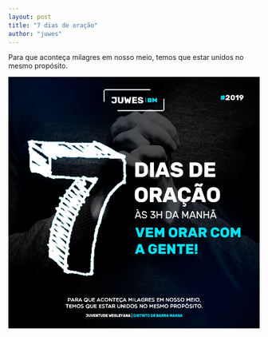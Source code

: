 ```yaml
---
layout: post
title: "7 dias de oração"
author: "juwes"
---
```

Para que aconteça milagres em nosso meio, temos que estar unidos no mesmo propósito.


![Placeholder image](../assets/7dias.jpg "Placeholder image")